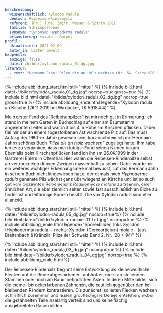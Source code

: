 ```yaml
---
beschreibung:
  wissenschaftlich: Xylodon radula
  deutsch: Reibeisen-Rindenpilz
  referenz: (Fr.) Tura, Zmitr, Wasser & Spirin 2011
  familie: Schizoporaceae
  synonym: "Synonym: Hyphoderma radula"
  erlaeuterung: radula = Raspel
profil:
  aktualisiert: 2021-02-09
  autor_in: Dieter Gewalt
hauptbild:
  anzeige: false
  datei: /bilder/xylodon_radula_01_dg.jpg
literatur:
  - text: "Hermann Jahn: Pilze die an Holz wachsen (Nr. 54, Seite 90) "
---
```

{% include abbildung_start.html stil="mittel" %}
{% include bild.html datei="/bilder/xylodon_radula_01_dg.jpg" nocrop=true gross=true %}
{% include bild.html datei="/bilder/xylodon_radula_02_dg.jpg" nocrop=true gross=true %}
{% include abbildung_ende.html legende="Xylodon radula an Kirsche  (26.11.2019  bei Waldacker,  TK 5918.4.4)" %}

Mein erster Fund des "Reibeisenpilzes" ist mir noch gut in Erinnerung. Ich stand in meinem Garten in Buchschlag auf einer am Baumstamm angelehnten Leiter und war in 3 bis 4 m Höhe am Kirschen pflücken. Dabei fiel mir der an einem abgestorbenen Ast wachsende Pilz auf. Das muss Anfang der 1980-er Jahre gewesen sein, kurz nachdem ich mir Hermann Jahns schönes Buch *"Pilze die an Holz wachsen"* zugelegt hatte. Ihm habe ich es zu verdanken, dass mein luftiger Fund seinen Namen bekam. Ebenfalls beim Kirschenpflücken fand ich ihn am 26.06.1999 in der Gärtnerei Ehlers in Offenthal. Hier waren die Reibeisen-Rindenpilze selbst an vertrockneten dünnen Zweigen massenhaft zu sehen. Dabei wurde mir ein weiteres wichtiges Erkennungsmerkmal bewusst, auf das Hermann Jahn in seinem Buch nicht hingewiesen hatte: der damals noch *Hyphoderma radula* genannte Pilz wächst ganz überwiegend an Kirsche und ist so auch gut vom [Gezähnten Reibeisenpilz *Radulomyces molaris*](/pilze/radulomyces-molaris-radulomyces-molaris) zu trennen, einer ähnlichen Art, die aber ziemlich selten sowie fast ausschließlich an Eiche zu finden ist und eiförmige Sporen besitzt. Die von Xylodon radula sind eher [allantoid](allantoid "Glossar").

{% include abbildung_start.html stil="mittel" %}
{% include bild.html datei="/bilder/xylodon-radula_05_dg.jpg" nocrop=true %}
{% include bild.html datei="/bilder/xylodon-molare_01_b-k.jpg" nocrop=true %}
{% include abbildung_ende.html legende="Sporenbilder, links Xylodon (Hyphoderma) radula -- rechts: Xylodon (Cerocorticium) molare - (aus Breitenbach & Kränzlin: Pilze der Schweiz Band 2, Nr. 128 + 94)" %}

{% include abbildung_start.html stil="mittel" %}
{% include bild.html datei="/bilder/xylodon_radula_03_dg.jpg" nocrop=true %}
{% include bild.html datei="/bilder/xylodon_radula_04_dg.jpg" nocrop=true %}
{% include abbildung_ende.html %}

Der Reibeisen-Rindenpilz beginnt seine Entwicklung als kleine weißliche Flecken auf der Rinde abgestorbener Laubhölzer, meist an stehenden Stämmen oder noch am Baum befindlichen Ästen. In deren Mitte bilden sich die creme- bis ockerfarbenen Zähnchen, die deutlich gegenüber den hell bleibenden Rändern kontrastieren. Die zunächst isolierten Flecken wachsen schließlich zusammen und lassen großflächigere Beläge entstehen, wobei die gezähnelten Teile inselartig verteilt sind und keine flächig ausgebreiteten Rasen bilden.